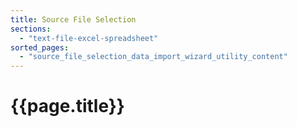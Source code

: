 ```yaml
---
title: Source File Selection
sections:
  - "text-file-excel-spreadsheet"
sorted_pages:
  - "source_file_selection_data_import_wizard_utility_content"
---
```

# {{page.title}}
